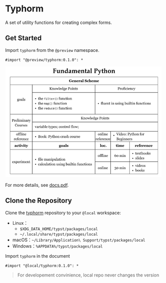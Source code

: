 # Typhorm

A set of utility functions for creating complex forms.

## Get Started

Import `typhorm` from the `@preview` namespace.

```typst
#import "@preview/typhorm:0.1.0": *
```

![docs](https://raw.githubusercontent.com/ivaquero/typhorm/refs/heads/main/docs/docs.png)

For more details, see [docs.pdf](https://github.com/ivaquero/typhorm/blob/main/docs/docs.pdf).

## Clone the Repository

Clone the [typhorm](https://github.com/ivaquero/typhorm) repository to your `@local` workspace:

- Linux：
  - `$XDG_DATA_HOME/typst/packages/local`
  - `~/.local/share/typst/packages/local`
- macOS：`~/Library/Application\ Support/typst/packages/local`
- Windows：`%APPDATA%/typst/packages/local`

Import `typhorm` in the document

```typst
#import "@local/typhorm:0.1.0": *
```

> For developement convinience, local repo never changes the version
